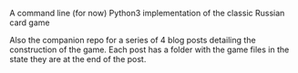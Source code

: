 A command line (for now) Python3 implementation of the classic Russian card game

Also the companion repo for a series of 4 blog posts detailing the construction of the game. Each post has a folder with the game files in the state they are at the end of the post.
